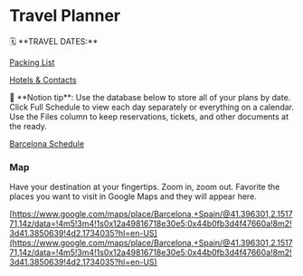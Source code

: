 # Travel Planner

<aside>
🗓️ **TRAVEL DATES:**

</aside>

[Packing List](Travel%20Planner%2057cf77063e4648ddbeec13ad380431b2/Packing%20List%201229cdbaf3f7472da1ca69410422b25d.md)

[Hotels & Contacts](Travel%20Planner%2057cf77063e4648ddbeec13ad380431b2/Hotels%20&%20Contacts%2075a5dae146504fb0ac86e75e05476b10.md)

<aside>
📌 **Notion tip**: Use the database below to store all of your plans by date. Click Full Schedule to view each day separately or everything on a calendar. Use the Files column to keep reservations, tickets, and other documents at the ready.

</aside>

[Barcelona Schedule](Travel%20Planner%2057cf77063e4648ddbeec13ad380431b2/Barcelona%20Schedule%2048801ddb73374c7e9ce958a7de988ec1.csv)

### Map

Have your destination at your fingertips. Zoom in, zoom out. Favorite the places you want to visit in Google Maps and they will appear here.

[https://www.google.com/maps/place/Barcelona,+Spain/@41.396301,2.151771,14z/data=!4m5!3m4!1s0x12a49816718e30e5:0x44b0fb3d4f47660a!8m2!3d41.3850639!4d2.1734035?hl=en-US](https://www.google.com/maps/place/Barcelona,+Spain/@41.396301,2.151771,14z/data=!4m5!3m4!1s0x12a49816718e30e5:0x44b0fb3d4f47660a!8m2!3d41.3850639!4d2.1734035?hl=en-US)
